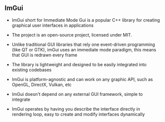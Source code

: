## ImGui

- ImGui short for Immediate Mode Gui is a popular C++ library for creating graphical user interfaces in applications

- The project is an open-source project, licensed under MIT.  
- Unlike traditional GUI libraries that rely one event-driven programming (like QT or GTK), imGui uses an immediate mode paradigm, this means that GUI is redrawn every frame
- The library is lightweight and designed to be easily integrated into existing codebases
- ImGui is platform-agnostic and can work on any graphic API, such as OpenGL, DirectX, Vulkan, etc
- ImGui doesn't depend on any external GUI framework, simple to integrate
- ImGui operates by having you describe the interface directly in rendering loop, easy to create and modify interfaces dynamically
